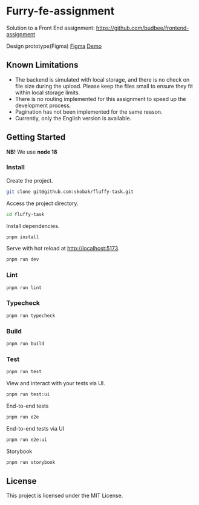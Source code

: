 # Furry-fe-assignment
Solution to a Front End assignment: https://github.com/budbee/frontend-assignment

Design prototype(Figma)
[Figma](https://www.figma.com/file/fGxk6D5nNuOadh1lBhEd2O/FurryFirendsFE?type=design&node-id=1%3A3346&t=R1E99VqUuKJZa3Ju-1)
[Demo](https://skobak.github.io/fluffy-task/)

## Known Limitations
- The backend is simulated with local storage, and there is no check on file size during the upload. Please keep the files small to ensure they fit within local storage limits.
- There is no routing implemented for this assignment to speed up the development process.
- Pagination has not been implemented for the same reason.
- Currently, only the English version is available.

## Getting Started

**NB!** We use **node 18**

### Install

Create the project.

```bash
git clone git@github.com:skobak/fluffy-task.git
```

Access the project directory.

```bash
cd fluffy-task
```

Install dependencies.

```bash
pnpm install
```

Serve with hot reload at <http://localhost:5173>.

```bash
pnpm run dev
```

### Lint

```bash
pnpm run lint
```

### Typecheck

```bash
pnpm run typecheck
```

### Build

```bash
pnpm run build
```

### Test

```bash
pnpm run test
```

View and interact with your tests via UI.

```bash
pnpm run test:ui
```

End-to-end tests

```bash
pnpm run e2e
```

End-to-end tests via UI

```bash
pnpm run e2e:ui
```

Storybook

```bash
pnpm run storybook
```


## License

This project is licensed under the MIT License.
